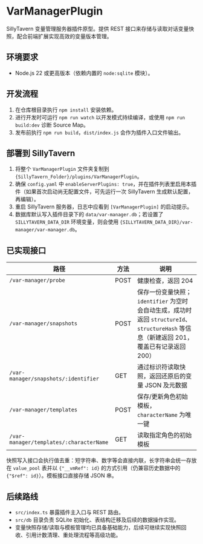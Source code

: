 # VarManagerPlugin

SillyTavern 变量管理服务器插件原型。提供 REST 接口来存储与读取对话变量快照，配合前端扩展实现高效的变量版本管理。

## 环境要求

- Node.js 22 或更高版本（依赖内置的 `node:sqlite` 模块）。

## 开发流程

1. 在仓库根目录执行 `npm install` 安装依赖。
2. 进行开发时可运行 `npm run watch` 以开发模式持续编译，或使用 `npm run build:dev` 诊断 Source Map。
3. 发布前执行 `npm run build`，`dist/index.js` 会作为插件入口文件输出。

## 部署到 SillyTavern

1. 将整个 `VarManagerPlugin` 文件夹复制到 `{SillyTavern_Folder}/plugins/VarManagerPlugin`。
2. 确保 `config.yaml` 中 `enableServerPlugins: true`，并在插件列表里启用本插件（如果首次启动尚无配置文件，可先运行一次 SillyTavern 生成默认配置，再编辑）。
3. 重启 SillyTavern 服务器，日志中应看到 `[VarManagerPlugin]` 的启动提示。
4. 数据库默认写入插件目录下的 `data/var-manager.db`；若设置了 `SILLYTAVERN_DATA_DIR` 环境变量，则会使用 `{SILLYTAVERN_DATA_DIR}/var-manager/var-manager.db`。

## 已实现接口

| 路径                                    | 方法 | 说明                                                                                                                                    |
| --------------------------------------- | ---- | --------------------------------------------------------------------------------------------------------------------------------------- |
| `/var-manager/probe`                    | POST | 健康检查，返回 204                                                                                                                      |
| `/var-manager/snapshots`                | POST | 保存一份变量快照；`identifier` 为空时会自动生成，成功时返回 `structureId`、`structureHash` 等信息（新建返回 201，覆盖已有记录返回 200） |
| `/var-manager/snapshots/:identifier`    | GET  | 通过标识符读取快照，返回还原后的变量 JSON 及元数据                                                                                      |
| `/var-manager/templates`                | POST | 保存/更新角色初始模板，`characterName` 为唯一键                                                                                         |
| `/var-manager/templates/:characterName` | GET  | 读取指定角色的初始模板                                                                                                                  |

快照写入接口会执行值去重：短字符串、数字等会直接内联，长字符串会统一存放在 `value_pool` 表并以 `{"__vmRef": id}` 的方式引用（仍兼容历史数据中的 `{"$ref": id}`）。模板接口直接存储 JSON 串。

## 后续路线

- `src/index.ts` 暴露插件主入口与 REST 路由。
- `src/db` 目录负责 SQLite 初始化、表结构迁移及后续的数据操作实现。
- 变量快照存储/读取与模板管理均已具备基础能力，后续可继续实现快照回收、引用计数清理、重处理流程等高级功能。
